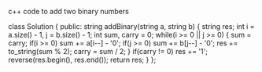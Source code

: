 c++ code to add two binary numbers

class Solution {
public:
    string addBinary(string a, string b) {
        string res;
        int i = a.size() - 1, j = b.size() - 1;
        int sum, carry = 0;
        while(i >= 0 || j >= 0) {
            sum = carry;
            if(i >= 0) sum += a[i--] - '0';
            if(j >= 0) sum += b[j--] - '0';
            res += to_string(sum % 2);
            carry = sum / 2;
        }
        if(carry != 0) res += '1';
        reverse(res.begin(), res.end());
        return res;
    }
};
